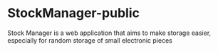 # StockManager-public
Stock Manager is a web application that aims to make storage easier, especially for random storage of small electronic pieces
